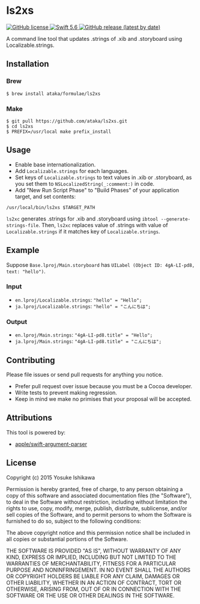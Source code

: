 # ls2xs
<p>
    <a href="https://github.com/ataka/ls2xs/blob/develop/LICENSE">
        <img alt="GitHub license" src="https://img.shields.io/github/license/ataka/ls2xs"/>
    </a>
    <a href="https://docs.swift.org/swift-book/index.html">
        <img alt="Swift 5.6" src="https://img.shields.io/badge/Swift-5.6-orange.svg"/>
    </a>
    <a href="https://github.com/ataka/ls2xs/releases">
        <img alt="GitHub release (latest by date)" src="https://img.shields.io/github/v/release/ataka/ls2xs">
    </a>
</p>

<!--
[![Circle CI](https://img.shields.io/circleci/project/ishkawa/ls2xs/master.svg?style=flat)](https://circleci.com/gh/ishkawa/ls2xs/tree/master)
-->

A command line tool that updates .strings of .xib and .storyboard using Localizable.strings.

## Installation

### Brew

```
$ brew install ataka/formulae/ls2xs
```

### Make

``` shellsession
$ git pull https://github.com/ataka/ls2xs.git
$ cd ls2xs
$ PREFIX=/usr/local make prefix_install
```

## Usage

- Enable base internationalization.
- Add `Localizable.strings` for each languages.
- Set keys of `Localizable.strings` to text values in .xib or .storyboard, as you set them to `NSLocalizedString(_:comment:)` in code.
- Add "New Run Script Phase" to "Build Phases" of your application target, and set contents: 

```shell
/usr/local/bin/ls2xs $TARGET_PATH
```

`ls2xc` generates .strings for .xib and .storyboard using `ibtool --generate-strings-file`.
Then, `ls2xc` replaces value of .strings with value of `Localizable.strings` if it matches key of `Localizable.strings`.


## Example

Suppose `Base.lproj/Main.storyboard` has `UILabel (Object ID: 4gA-LI-pd8, text: "hello")`.


### Input

- `en.lproj/Localizable.strings`: `"hello" = "Hello";`
- `ja.lproj/Localizable.strings`: `"hello" = "こんにちは";`


### Output

- `en.lproj/Main.strings`: `"4gA-LI-pd8.title" = "Hello";`
- `ja.lproj/Main.strings`: `"4gA-LI-pd8.title" = "こんにちは";`


## Contributing

Please file issues or send pull requests for anything you notice.

- Prefer pull request over issue because you must be a Cocoa developer.
- Write tests to prevent making regression.
- Keep in mind we make no primises that your proposal will be accepted.

## Attributions

This tool is powered by:

- [apple/swift\-argument\-parser](https://github.com/apple/swift-argument-parser)

## License

Copyright (c) 2015 Yosuke Ishikawa

Permission is hereby granted, free of charge, to any person obtaining a copy of this software and associated documentation files (the "Software"), to deal in the Software without restriction, including without limitation the rights to use, copy, modify, merge, publish, distribute, sublicense, and/or sell copies of the Software, and to permit persons to whom the Software is furnished to do so, subject to the following conditions:

The above copyright notice and this permission notice shall be included in all copies or substantial portions of the Software.

THE SOFTWARE IS PROVIDED "AS IS", WITHOUT WARRANTY OF ANY KIND, EXPRESS OR IMPLIED, INCLUDING BUT NOT LIMITED TO THE WARRANTIES OF MERCHANTABILITY, FITNESS FOR A PARTICULAR PURPOSE AND NONINFRINGEMENT. IN NO EVENT SHALL THE AUTHORS OR COPYRIGHT HOLDERS BE LIABLE FOR ANY CLAIM, DAMAGES OR OTHER LIABILITY, WHETHER IN AN ACTION OF CONTRACT, TORT OR OTHERWISE, ARISING FROM, OUT OF OR IN CONNECTION WITH THE SOFTWARE OR THE USE OR OTHER DEALINGS IN THE SOFTWARE.

<!-- Local Variables: -->
<!-- mode: gfm -->
<!-- End: -->
